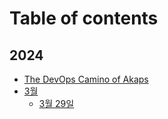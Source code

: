 # Table of contents

## 2024

* [The DevOps Camino of Akaps](README.md)
* [3월](2024/3/README.md)
  * [3월 29일](2024/3/3-29.md)
